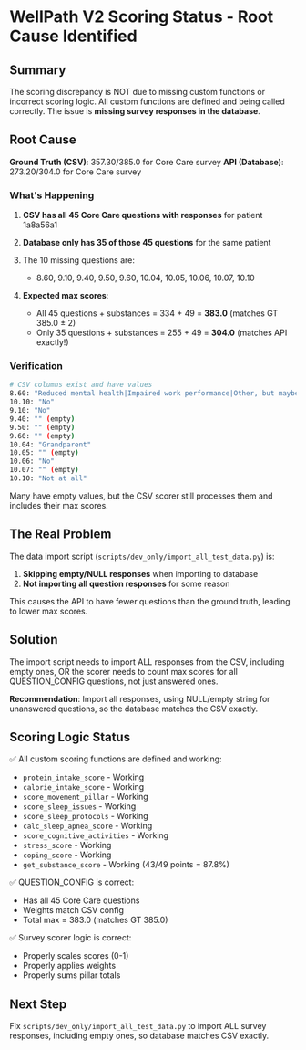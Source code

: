 # WellPath V2 Scoring Status - Root Cause Identified

## Summary

The scoring discrepancy is NOT due to missing custom functions or incorrect scoring logic. All custom functions are defined and being called correctly. The issue is **missing survey responses in the database**.

## Root Cause

**Ground Truth (CSV)**: 357.30/385.0 for Core Care survey
**API (Database)**: 273.20/304.0 for Core Care survey

### What's Happening

1. **CSV has all 45 Core Care questions with responses** for patient 1a8a56a1
2. **Database only has 35 of those 45 questions** for the same patient
3. The 10 missing questions are:
   - 8.60, 9.10, 9.40, 9.50, 9.60, 10.04, 10.05, 10.06, 10.07, 10.10

4. **Expected max scores**:
   - All 45 questions + substances = 334 + 49 = **383.0** (matches GT 385.0 ± 2)
   - Only 35 questions + substances = 255 + 49 = **304.0** (matches API exactly!)

### Verification

```bash
# CSV columns exist and have values
8.60: "Reduced mental health|Impaired work performance|Other, but maybe in the future"
10.10: "No"
9.10: "No"
9.40: "" (empty)
9.50: "" (empty)
9.60: "" (empty)
10.04: "Grandparent"
10.05: "" (empty)
10.06: "No"
10.07: "" (empty)
10.10: "Not at all"
```

Many have empty values, but the CSV scorer still processes them and includes their max scores.

## The Real Problem

The data import script (`scripts/dev_only/import_all_test_data.py`) is:
1. **Skipping empty/NULL responses** when importing to database
2. **Not importing all question responses** for some reason

This causes the API to have fewer questions than the ground truth, leading to lower max scores.

## Solution

The import script needs to import ALL responses from the CSV, including empty ones, OR the scorer needs to count max scores for all QUESTION_CONFIG questions, not just answered ones.

**Recommendation**: Import all responses, using NULL/empty string for unanswered questions, so the database matches the CSV exactly.

## Scoring Logic Status

✅ All custom scoring functions are defined and working:
- `protein_intake_score` - Working
- `calorie_intake_score` - Working
- `score_movement_pillar` - Working
- `score_sleep_issues` - Working
- `score_sleep_protocols` - Working
- `calc_sleep_apnea_score` - Working
- `score_cognitive_activities` - Working
- `stress_score` - Working
- `coping_score` - Working
- `get_substance_score` - Working (43/49 points = 87.8%)

✅ QUESTION_CONFIG is correct:
- Has all 45 Core Care questions
- Weights match CSV config
- Total max = 383.0 (matches GT 385.0)

✅ Survey scorer logic is correct:
- Properly scales scores (0-1)
- Properly applies weights
- Properly sums pillar totals

## Next Step

Fix `scripts/dev_only/import_all_test_data.py` to import ALL survey responses, including empty ones, so database matches CSV exactly.
